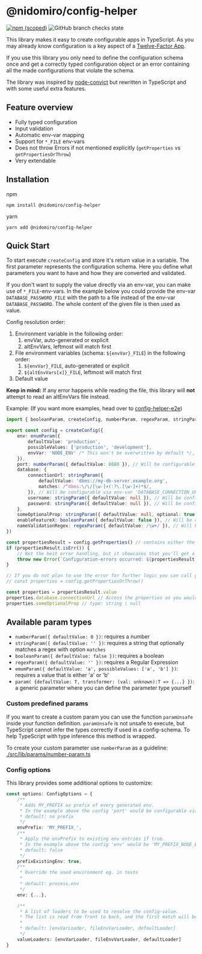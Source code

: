 # @nidomiro/config-helper

[![npm (scoped)](https://img.shields.io/npm/v/@nidomiro/config-helper)](https://www.npmjs.com/package/@nidomiro/config-helper) ![GitHub branch checks state](https://img.shields.io/github/checks-status/nidomiro/ts-tools/main?label=build)

This library makes it easy to create configurable apps in TypeScript.
As you may already know configuration is a key aspect of a [Twelve-Factor App](https://12factor.net).

If you use this library you only need to define the configuration schema once and get a correctly typed configuration object or an error containing all the made configurations that violate the schema.

The library was inspired by [node-convict](https://github.com/mozilla/node-convict) but rewritten in TypeScript and with some useful extra features.

## Feature overview

-   Fully typed configuration
-   Input validation
-   Automatic env-var mapping
-   Support for `*_FILE` env-vars
-   Does not throw Errors if not mentioned explicitly (`getProperties` vs `getPropertiesOrThrow`)
-   Very extendable

## Installation

npm

```shell
npm install @nidomiro/config-helper
```

yarn

```shell
yarn add @nidomiro/config-helper
```

## Quick Start

To start execute `createConfig` and store it's return value in a variable.
The first parameter represents the configuration schema.
Here you define what parameters you want to have and how they are converted and validated.

If you don't want to supply the value directly via an env-var, you can make use of `*_FILE`-env-vars.
In the example below you could provide the env-var `DATABASE_PASSWORD_FILE` with the path to a file instead of the env-var `DATABASE_PASSWORD`.
The whole content of the given file is then used as value.

Config resolution order:

1. Environment variable in the following order:
    1. envVar, auto-generated or explicit
    2. altEnvVars, leftmost will match first
2. File environment variables (schema: `${envVar}_FILE`) in the following order:
    1. `${envVar}_FILE`, auto-generated or explicit
    2. `${altEnvVars[x]}_FILE`, leftmost will match first
3. Default value

**Keep in mind:** If any error happens while reading the file, this library will **not** attempt to read an altEnvVars file instead.

Example:
(If you want more examples, head over to [config-helper-e2e](https://github.com/nidomiro/ts-tools/tree/main/packages/config-helper-e2e/))

```typescript
import { booleanParam, createConfig, numberParam, regexParam, stringParam, enumParam } from '@nidomiro/config-helper'

export const config = createConfig({
	env: enumParam({
		defaultValue: 'production',
		possibleValues: ['production', 'development'],
		envVar: 'NODE_ENV' /* This won't be overwritten by default */,
	}),
	port: numberParam({ defaultValue: 8080 }), // Will be configurable via env-var 'PORT'
	database: {
		connectionUrl: stringParam({
			defaultValue: 'dbms://my-db-server.example.org',
			matches: /^dbms:\/\/[\w-]+(:?\.[\w-]+)*$/,
		}), // Will be configurable via env-var 'DATABASE_CONNECTION_URL' and checked if it matches the given regex
		username: stringParam({ defaultValue: null }), // Will be configurable via env-var 'DATABASE_USERNAME' and will return an error if it wasn't set
		password: stringParam({ defaultValue: null }), // Will be configurable via env-var 'DATABASE_PASSWORD' and will return an error if it wasn't set
	},
	someOptionalProp: stringParam({ defaultValue: null, optional: true }), // Will be configurable via env-var 'SOME_OPTIONAL_PROP' and can be null
	enableFeatureX: booleanParam({ defaultValue: false }), // Will be configurable via env-var 'ENABLE_FEATURE_X'
	nameValidationRegex: regexParam({ defaultValue: /\w+/ }), // Will be configurable via env-var 'NAME_VALIDATION_REGEX' and checked if it is a valid regex
})

const propertiesResult = config.getProperties() // contains either the properties or a list of errors (uses neverthrow's Result)
if (propertiesResult.isErr()) {
	// Not the best error handling, but it showcases that you'll get a list with all errors
	throw new Error(`Configuration-errors occurred: ${propertiesResult.error.map(schemaErrorToString).toString()}`)
}

// If you do not plan to use the error for further logic you can call getPropertiesOrThrow() instead
// const properties = config.getPropertiesOrThrow()

const properties = propertiesResult.value
properties.database.connectionUrl // Access the properties as you would expect; type: string
properties.someOptionalProp // type: string | null
```

## Available param types

-   `numberParam({ defaultValue: 0 })`: requires a number
-   `stringParam({ defaultValue: '' })`: requires a string that optionally matches a regex with option `matches`
-   `booleanParam({ defaultValue: false })`: requires a boolean
-   `regexParam({ defaultValue: '' })`: requires a Regular Expression
-   `emumParam({ defaultValue: 'a', possibleValues: ['a', 'b'] })`: requires a value that is either 'a' or 'b'
-   `param( {defaultValue: T, transformer: (val: unknown):T => {...} })`: a generic parameter where you can define the parameter type yourself

### Custom predefined params

If you want to create a custom param you can use the function `paramUnsafe` inside your function definition.
`paramUnsafe` is not unsafe to execute, but TypeScript cannot infer the types correctly if used in a config-schema.
To help TypeScript with type inference this method is wrapped.

To create your custom parameter use `numberParam` as a guideline: [./src/lib/params/number-param.ts]()

### Config options

This library provides some additional options to customize:

```typescript
const options: ConfigOptions = {
	/**
	 * Adds MY_PREFIX as prefix of every generated env.
	 * In the example above the config 'port' would be configurable via 'MY_PREFIX_PORT'.
	 * default: no prefix
	 */
	envPrefix: 'MY_PREFIX_',
	/**
	 * Apply the envPrefix to existing env entries if true.
	 * In the example above the config 'env' would be 'MY_PREFIX_NODE_ENV'
	 * default: false
	 */
	prefixExistingEnv: true,
	/**
	 * Override the used environment eg. in tests
	 *
	 * default: process.env
	 */
	env: {...},

	/**
	 * A list of loaders to be used to resolve the config-value.
	 * The list is read from front to back, and the first match will be used as value.
	 *
	 * default: [envVarLoader, fileEnvVarLoader, defaultLoader]
	 */
	valueLoaders: [envVarLoader, fileEnvVarLoader, defaultLoader]
}
```
